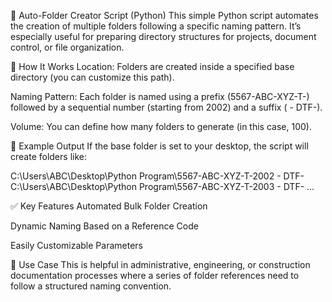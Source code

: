 📁 Auto-Folder Creator Script (Python)
This simple Python script automates the creation of multiple folders following a specific naming pattern. It’s especially useful for preparing directory structures for projects, document control, or file organization.

🔧 How It Works
Location: Folders are created inside a specified base directory (you can customize this path).

Naming Pattern: Each folder is named using a prefix (5567-ABC-XYZ-T-) followed by a sequential number (starting from 2002) and a suffix ( - DTF-).

Volume: You can define how many folders to generate (in this case, 100).

🧠 Example Output
If the base folder is set to your desktop, the script will create folders like:

C:\Users\ABC\Desktop\Python Program\5567-ABC-XYZ-T-2002 - DTF-
C:\Users\ABC\Desktop\Python Program\5567-ABC-XYZ-T-2003 - DTF-
...

✅ Key Features
Automated Bulk Folder Creation

Dynamic Naming Based on a Reference Code

Easily Customizable Parameters

📌 Use Case
This is helpful in administrative, engineering, or construction documentation processes where a series of folder references need to follow a structured naming convention.

